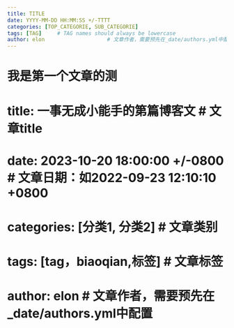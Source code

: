 ```yaml
---
title: TITLE
date: YYYY-MM-DD HH:MM:SS +/-TTTT
categories: [TOP_CATEGORIE, SUB_CATEGORIE]
tags: [TAG]     # TAG names should always be lowercase
author: elon                    # 文章作者，需要预先在_date/authors.yml中配置
---
```


# 我是第一个文章的测
# title: 一事无成小能手的第篇博客文                      # 文章title
# date: 2023-10-20 18:00:00 +/-0800 # 文章日期：如2022-09-23 12:10:10 +0800
# categories: [分类1, 分类2]                    # 文章类别
# tags: [tag，biaoqian,标签]                       # 文章标签
# author: elon                    # 文章作者，需要预先在_date/authors.yml中配置